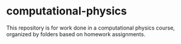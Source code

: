 # computational-physics

This repository is for work done in a computational physics course, organized by folders based on homework assignments.
